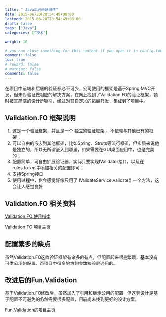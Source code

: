 ```yaml
---
title: " Java后台验证组件"
date: 2015-06-20T20:54:49+08:00
lastmod: 2015-06-20T20:54:49+08:00
draft: false
tags: ["Java"]
categories: ["技术"]

weight: 10

# you can close something for this content if you open it in config.toml.
comment: false
toc: true
# reward: false
# mathjax: false
comments: false
---
```

在项目中前端和后端的验证都必不可少，公司使用的框架是基于Spring MVC开发，但未对验证做相应的解决方案，在网上找到了Validation.FO的验证框架，顿时被其简洁的设计所吸引，经过对其自定义的拓展开发，集成到了项目中。

## Validation.FO 框架说明
1. 这是一个验证框架，并且是一个 独立的验证框架 ，不依赖与其他已有的框架；
2. 可以自由的嵌入到其他框架，比如Spring、Struts等流行框架，但实质来说他是独立的，所以无所谓嵌入到哪里，如果需要在GUI桌面应用中，也是完美的；
3. 配置简单，可自由扩展验证器，实际只要实现IValidator接口，以及在rules.fo.xml中添加相关的配置即可；
4. 支持Spring接口
5. 使用过程中，你会感觉好像只用了 IValidateService.validate() 一个方法，这会让人感觉良好
  <!-- more -->

## Validation.FO 相关资料
[Validation.FO 使用指南](http://www.cnblogs.com/41zone/p/4041727.html)

[Validation.FO 项目主页](https://github.com/41zone/Validation.FO/wiki)

## 配置繁多的缺点
虽然Validation.FO这款验证框架有诸多的有点，但配置起来很是繁琐，基本没有可供公用的配置，而项目中很多地方的参数校验是通用的。

## 改进后的Fun.Validation

基于Validation.FO修改后，虽然加入了引用和继承公用的配置，但这套设计是基于配置不可避免的仍然需要很多配置，目前尚未找到更好的设计方案。

[Fun.Validation的项目主页](https://github.com/fun90/fun-validation)